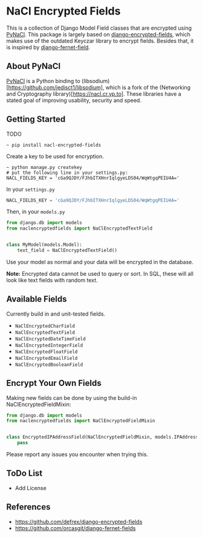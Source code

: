 # NaCl Encrypted Fields

This is a collection of Django Model Field classes that are encrypted using [PyNaCl](https://github.com/pyca/pynacl). This package is largely based on [django-encrypted-fields](https://github.com/defrex/django-encrypted-fields), which makes use of the outdated Keyczar library to encrypt fields. Besides that, it is inspired by [django-fernet-field](https://github.com/orcasgit/django-fernet-fields).


## About PyNaCl

[PyNaCl](https://github.com/pyca/pynacl) is a Python binding to (libsodium)[https://github.com/jedisct1/libsodium], which is a fork of the (Networking and Cryptography library)[https://nacl.cr.yp.to]. These libraries have a stated goal of improving usability, security and speed.


## Getting Started
TODO

```shell
~ pip install nacl-encrypted-fields
```

Create a key to be used for encryption.
```shell
~ python manage.py createkey
# put the following line in your settings.py:
NACL_FIELDS_KEY = 'cGa9QJDY/FJhbITXHnrIqlgyeLDS04/WqWtgqPEIU4A='
```

In your `settings.py`
```python
NACL_FIELDS_KEY = 'cGa9QJDY/FJhbITXHnrIqlgyeLDS04/WqWtgqPEIU4A='
```

Then, in your `models.py`
```python
from django.db import models
from naclencryptedfields import NaClEncryptedTextField


class MyModel(models.Model):
    text_field = NaClEncryptedTextField()
```

Use your model as normal and your data will be encrypted in the database.

**Note:** Encrypted data cannot be used to query or sort. In SQL, these will all look like text fields with random text.


## Available Fields

Currently build in and unit-tested fields.

-  `NaClEncryptedCharField`
-  `NaClEncryptedTextField`
-  `NaClEncryptedDateTimeField`
-  `NaClEncryptedIntegerField`
-  `NaClEncryptedFloatField`
-  `NaClEncryptedEmailField`
-  `NaClEncryptedBooleanField`


## Encrypt Your Own Fields

Making new fields can be done by using the build-in NaClEncryptedFieldMixin:
```python
from django.db import models
from naclencryptedfields import NaClEncryptedFieldMixin


class EncryptedIPAddressField(NaClEncryptedFieldMixin, models.IPAddressField):
    pass
```

Please report any issues you encounter when trying this.


## ToDo List

*  Add License

## References

*  https://github.com/defrex/django-encrypted-fields
*  https://github.com/orcasgit/django-fernet-fields

